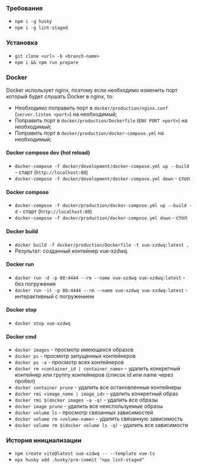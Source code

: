### Требования

- `npm i -g husky`
- `npm i -g lint-staged`

### Установка

- `git clone <url> -b <branch-name>`
- `npm i && npm run prepare`

### Docker

Docker использует nginx, поэтому если необходимо изменить порт который будет слушать Docker в nginx, то:

- Необходимо поправить порт в `docker/production/nginx.conf` (`server.listen <port>`) на необходимый;
- Поправить порт в `docker/production/Dockerfile` (`ENV PORT <port>`) на необходимый;
- Поправить порт в `docker/production/docker-compose.yml` на необходимый;

#### Docker compose dev (hot reload)

- `docker-compose -f docker/development/docker-compose.yml up --build` - старт (`http://localhost:80`)
- `docker-compose -f docker/development/docker-compose.yml down` - стоп

#### Docker compose

- `docker-compose -f docker/production/docker-compose.yml up --build -d` - старт (`http://localhost:80`)
- `docker-compose -f docker/production/docker-compose.yml down` - стоп

#### Docker build

- `docker build -f docker/production/Dockerfile -t vue-xzdwq:latest .`
- Результат: созданный контейнер vue-xzdwq.

#### Docker run

- `docker run -d -p 80:4444 --rm --name vue-xzdwq vue-xzdwq:latest` - без погружения
- `docker run -it -p 80:4444 --rm --name vue-xzdwq vue-xzdwq:latest` - интерактивный с погружением

#### Docker stop

- `docker stop vue-xzdwq`

#### Docker cmd

- `docker images` - просмотр имеющихся образов
- `docker ps` - просмотр запущенных контейнеров
- `docker ps -a` - просмотр всех контейнеров
- `docker rm <container_id | container_name>` - удалить конкретный контейнер или группу контейнеров (список id или name
  через пробел)
- `docker container prune` - удалить все остановленные контейнеры
- `docker rmi <image_name | image_id>` - удалить конкретный образ
- `docker rmi $(docker images -a -q)` - удалить все образы
- `docker image prune` - удалить все неиспользуемые образы
- `docker volume ls` - просмотр связанных зависимостей
- `docker volume rm <volume-name>` - удалить связанную зависимость
- `docker volume rm $(docker volume ls -q)` - удалить все зависимости

### История инициализации

- `npm create vite@latest vue-xzdwq -- --template vue-ts`
- `npx husky add .husky/pre-commit "npx lint-staged"`

